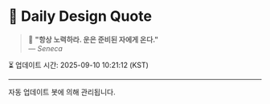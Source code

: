 
# 📘 Daily Design Quote

> 💬 **"항상 노력하라. 운은 준비된 자에게 온다."**  
> — *Seneca*

⏳ 업데이트 시간: 2025-09-10 10:21:12 (KST)

---

자동 업데이트 봇에 의해 관리됩니다.
